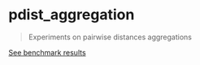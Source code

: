# pdist_aggregation

> Experiments on pairwise distances aggregations

[See benchmark results](https://scikit-learn-inria-fondation.github.io/pdist_aggregation/)
